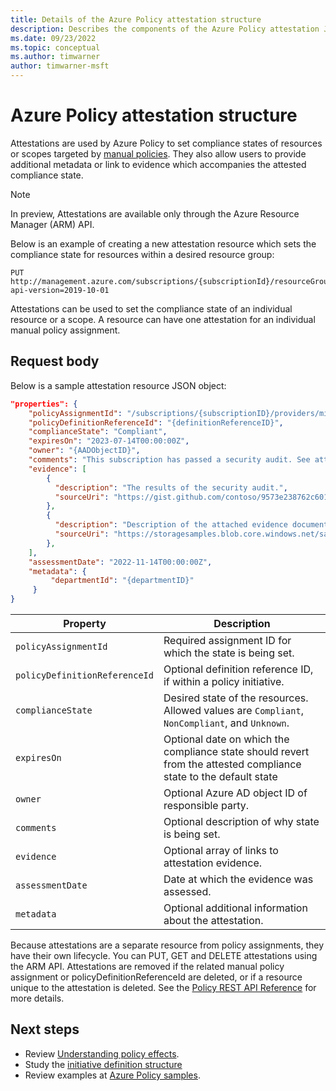```yaml
---
title: Details of the Azure Policy attestation structure
description: Describes the components of the Azure Policy attestation JSON object.
ms.date: 09/23/2022
ms.topic: conceptual
ms.author: timwarner
author: timwarner-msft
---
```

# Azure Policy attestation structure

Attestations are used by Azure Policy to set compliance states of resources or scopes targeted by [manual policies](effects.md#manual-preview). They also allow users to provide additional metadata or link to evidence which accompanies the attested compliance state.  

> [!NOTE]
> In preview, Attestations are available only through the Azure Resource Manager (ARM) API.

Below is an example of creating a new attestation resource which sets the compliance state for resources within a desired resource group:

```http
PUT http://management.azure.com/subscriptions/{subscriptionId}/resourceGroups/{resourceGroupName}/providers/Microsoft.PolicyInsights/attestations/{name}?api-version=2019-10-01
```
Attestations can be used to set the compliance state of an individual resource or a scope. A resource can have one attestation for an individual manual policy assignment.

## Request body

Below is a sample attestation resource JSON object:

```json
"properties": {
    "policyAssignmentId": "/subscriptions/{subscriptionID}/providers/microsoft.authorization/policyassignments/{assignmentID}",
    "policyDefinitionReferenceId": "{definitionReferenceID}",
    "complianceState": "Compliant",
    "expiresOn": "2023-07-14T00:00:00Z",
    "owner": "{AADObjectID}",
    "comments": "This subscription has passed a security audit. See attached details for evidence",
    "evidence": [
        {
          "description": "The results of the security audit.",
          "sourceUri": "https://gist.github.com/contoso/9573e238762c60166c090ae16b814011"
        },
        {
          "description": "Description of the attached evidence document.",
          "sourceUri": "https://storagesamples.blob.core.windows.net/sample-container/contingency_evidence_adendum.docx"
        },
    ],
    "assessmentDate": "2022-11-14T00:00:00Z",
    "metadata": {
         "departmentId": "{departmentID}"
     }
}
```

|Property  |Description  |
|---------|---------|
|`policyAssignmentId`     |Required assignment ID for which the state is being set. |
|`policyDefinitionReferenceId`     |Optional definition reference ID, if within a policy initiative. |
|`complianceState`     |Desired state of the resources. Allowed values are `Compliant`, `NonCompliant`, and `Unknown`. |
|`expiresOn`     |Optional date on which the compliance state should revert from the attested compliance state to the default state |
|`owner`     |Optional Azure AD object ID of responsible party. |
|`comments`     |Optional description of why state is being set. |
|`evidence`     |Optional array of links to attestation evidence. |
|`assessmentDate`     |Date at which the evidence was assessed. |
|`metadata`     |Optional additional information about the attestation. |

Because attestations are a separate resource from policy assignments, they have their own lifecycle. You can PUT, GET and DELETE attestations using the ARM API.  Attestations are removed if the related manual policy assignment or policyDefinitionReferenceId are deleted, or if a resource unique to the attestation is deleted.  See the [Policy REST API Reference](/rest/api/policy) for more details.

## Next steps

- Review [Understanding policy effects](effects.md).
- Study the [initiative definition structure](./initiative-definition-structure.md)
- Review examples at [Azure Policy samples](../samples/index.md).
